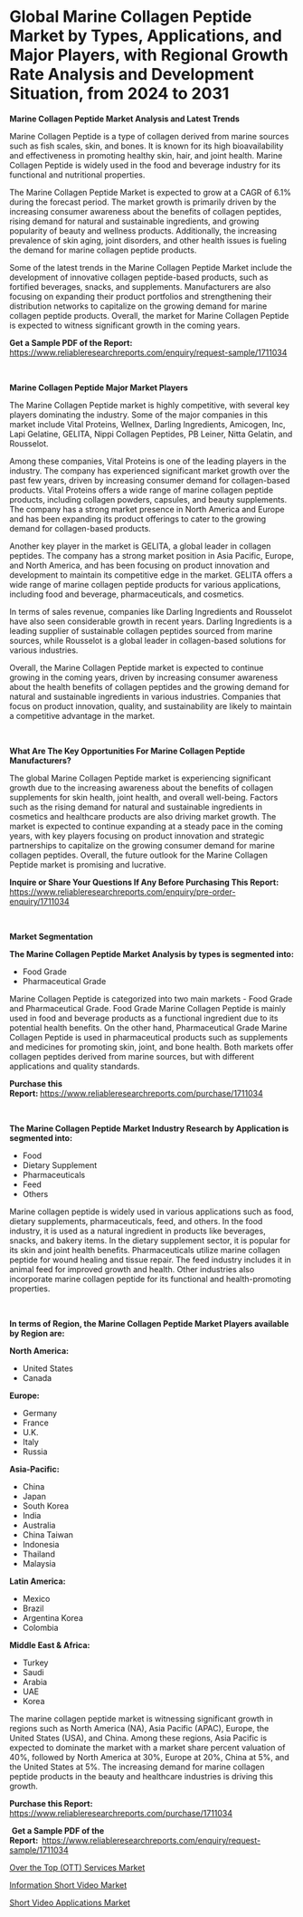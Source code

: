 <p><h1>Global Marine Collagen Peptide Market by Types, Applications, and Major Players, with Regional Growth Rate Analysis and Development Situation, from 2024 to 2031</h1></p><p><strong>Marine Collagen Peptide Market Analysis and Latest Trends</strong></p>
<p><p>Marine Collagen Peptide is a type of collagen derived from marine sources such as fish scales, skin, and bones. It is known for its high bioavailability and effectiveness in promoting healthy skin, hair, and joint health. Marine Collagen Peptide is widely used in the food and beverage industry for its functional and nutritional properties.</p><p>The Marine Collagen Peptide Market is expected to grow at a CAGR of 6.1% during the forecast period. The market growth is primarily driven by the increasing consumer awareness about the benefits of collagen peptides, rising demand for natural and sustainable ingredients, and growing popularity of beauty and wellness products. Additionally, the increasing prevalence of skin aging, joint disorders, and other health issues is fueling the demand for marine collagen peptide products.</p><p>Some of the latest trends in the Marine Collagen Peptide Market include the development of innovative collagen peptide-based products, such as fortified beverages, snacks, and supplements. Manufacturers are also focusing on expanding their product portfolios and strengthening their distribution networks to capitalize on the growing demand for marine collagen peptide products. Overall, the market for Marine Collagen Peptide is expected to witness significant growth in the coming years.</p></p>
<p><strong>Get a Sample PDF of the Report:&nbsp;</strong> <a href="https://www.reliableresearchreports.com/enquiry/request-sample/1711034">https://www.reliableresearchreports.com/enquiry/request-sample/1711034</a></p>
<p>&nbsp;</p>
<p><strong>Marine Collagen Peptide Major Market Players</strong></p>
<p><p>The Marine Collagen Peptide market is highly competitive, with several key players dominating the industry. Some of the major companies in this market include Vital Proteins, Wellnex, Darling Ingredients, Amicogen, Inc, Lapi Gelatine, GELITA, Nippi Collagen Peptides, PB Leiner, Nitta Gelatin, and Rousselot.</p><p>Among these companies, Vital Proteins is one of the leading players in the industry. The company has experienced significant market growth over the past few years, driven by increasing consumer demand for collagen-based products. Vital Proteins offers a wide range of marine collagen peptide products, including collagen powders, capsules, and beauty supplements. The company has a strong market presence in North America and Europe and has been expanding its product offerings to cater to the growing demand for collagen-based products.</p><p>Another key player in the market is GELITA, a global leader in collagen peptides. The company has a strong market position in Asia Pacific, Europe, and North America, and has been focusing on product innovation and development to maintain its competitive edge in the market. GELITA offers a wide range of marine collagen peptide products for various applications, including food and beverage, pharmaceuticals, and cosmetics.</p><p>In terms of sales revenue, companies like Darling Ingredients and Rousselot have also seen considerable growth in recent years. Darling Ingredients is a leading supplier of sustainable collagen peptides sourced from marine sources, while Rousselot is a global leader in collagen-based solutions for various industries.</p><p>Overall, the Marine Collagen Peptide market is expected to continue growing in the coming years, driven by increasing consumer awareness about the health benefits of collagen peptides and the growing demand for natural and sustainable ingredients in various industries. Companies that focus on product innovation, quality, and sustainability are likely to maintain a competitive advantage in the market.</p></p>
<p>&nbsp;</p>
<p><strong>What Are The Key Opportunities For Marine Collagen Peptide Manufacturers?</strong></p>
<p><p>The global Marine Collagen Peptide market is experiencing significant growth due to the increasing awareness about the benefits of collagen supplements for skin health, joint health, and overall well-being. Factors such as the rising demand for natural and sustainable ingredients in cosmetics and healthcare products are also driving market growth. The market is expected to continue expanding at a steady pace in the coming years, with key players focusing on product innovation and strategic partnerships to capitalize on the growing consumer demand for marine collagen peptides. Overall, the future outlook for the Marine Collagen Peptide market is promising and lucrative.</p></p>
<p><strong>Inquire or Share Your Questions If Any Before Purchasing This Report:</strong> <a href="https://www.reliableresearchreports.com/enquiry/pre-order-enquiry/1711034">https://www.reliableresearchreports.com/enquiry/pre-order-enquiry/1711034</a></p>
<p>&nbsp;</p>
<p><strong>Market Segmentation</strong></p>
<p><strong>The Marine Collagen Peptide Market Analysis by types is segmented into:</strong></p>
<p><ul><li>Food Grade</li><li>Pharmaceutical Grade</li></ul></p>
<p><p>Marine Collagen Peptide is categorized into two main markets - Food Grade and Pharmaceutical Grade. Food Grade Marine Collagen Peptide is mainly used in food and beverage products as a functional ingredient due to its potential health benefits. On the other hand, Pharmaceutical Grade Marine Collagen Peptide is used in pharmaceutical products such as supplements and medicines for promoting skin, joint, and bone health. Both markets offer collagen peptides derived from marine sources, but with different applications and quality standards.</p></p>
<p><strong>Purchase this Report:&nbsp;</strong><a href="https://www.reliableresearchreports.com/purchase/1711034">https://www.reliableresearchreports.com/purchase/1711034</a></p>
<p>&nbsp;</p>
<p><strong>The Marine Collagen Peptide Market Industry Research by Application is segmented into:</strong></p>
<p><ul><li>Food</li><li>Dietary Supplement</li><li>Pharmaceuticals</li><li>Feed</li><li>Others</li></ul></p>
<p><p>Marine collagen peptide is widely used in various applications such as food, dietary supplements, pharmaceuticals, feed, and others. In the food industry, it is used as a natural ingredient in products like beverages, snacks, and bakery items. In the dietary supplement sector, it is popular for its skin and joint health benefits. Pharmaceuticals utilize marine collagen peptide for wound healing and tissue repair. The feed industry includes it in animal feed for improved growth and health. Other industries also incorporate marine collagen peptide for its functional and health-promoting properties.</p></p>
<p>&nbsp;</p>
<p><strong>In terms of Region, the Marine Collagen Peptide Market Players available by Region are:</strong></p>
<p>
    <p> <strong> North America: </strong>
        <ul>
            <li>United States</li>
            <li>Canada</li>
        </ul>
        </p> 
    <p> <strong> Europe: </strong>
        <ul>
            <li>Germany</li>
            <li>France</li>
            <li>U.K.</li>
            <li>Italy</li>
            <li>Russia</li>
        </ul>
        </p> 
    <p> <strong> Asia-Pacific: </strong>
        <ul>
            <li>China</li>
            <li>Japan</li>
            <li>South Korea</li>
            <li>India</li>
            <li>Australia</li>
            <li>China Taiwan</li>
            <li>Indonesia</li>
            <li>Thailand</li>
            <li>Malaysia</li>
        </ul>
        </p> 
    <p> <strong> Latin America: </strong>
        <ul>
            <li>Mexico</li>
            <li>Brazil</li>
            <li>Argentina Korea</li>
            <li>Colombia</li>
        </ul>
        </p> 
    <p> <strong> Middle East & Africa: </strong>
        <ul>
            <li>Turkey</li>
            <li>Saudi</li>
            <li>Arabia</li>
            <li>UAE</li>
            <li>Korea</li>
        </ul>
    </p>
    </p>
<p><p>The marine collagen peptide market is witnessing significant growth in regions such as North America (NA), Asia Pacific (APAC), Europe, the United States (USA), and China. Among these regions, Asia Pacific is expected to dominate the market with a market share percent valuation of 40%, followed by North America at 30%, Europe at 20%, China at 5%, and the United States at 5%. The increasing demand for marine collagen peptide products in the beauty and healthcare industries is driving this growth.</p></p>
<p><strong>Purchase this Report: </strong><a href="https://www.reliableresearchreports.com/purchase/1711034">https://www.reliableresearchreports.com/purchase/1711034</a></p>
<p>&nbsp;<strong>Get a Sample PDF of the Report:&nbsp;&nbsp;</strong><a href="https://www.reliableresearchreports.com/enquiry/request-sample/1711034">https://www.reliableresearchreports.com/enquiry/request-sample/1711034</a></p>
<p><strong></strong></p>
<p><p><a href="https://view.publitas.com/reportprime-1/over-the-top-ott-services-market-size-2023-2030-global-industrial-analysis-key-geographical-regions-market-share-top-key-players-product-types-and-forecast-research-report/">Over the Top (OTT) Services Market</a></p><p><a href="https://view.publitas.com/reportprime-1/information-short-video-market-research-report-provides-critical-insights-that-can-help-shape-business-development-and-investment-strategies/">Information Short Video Market</a></p><p><a href="https://view.publitas.com/reportprime-1/short-video-applications-market-centers-on-aspects-such-as-market-growth-market-share-market-opportunity-and-projected-forecasts-spanning-from-2023-to-2030/">Short Video Applications Market</a></p></p>